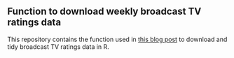 ## Function to download weekly broadcast TV ratings data
This repository contains the function used in [this blog post](http://benjaminackerman.com/2018-02-09-TVratings/) to download and tidy broadcast TV ratings data in R.
